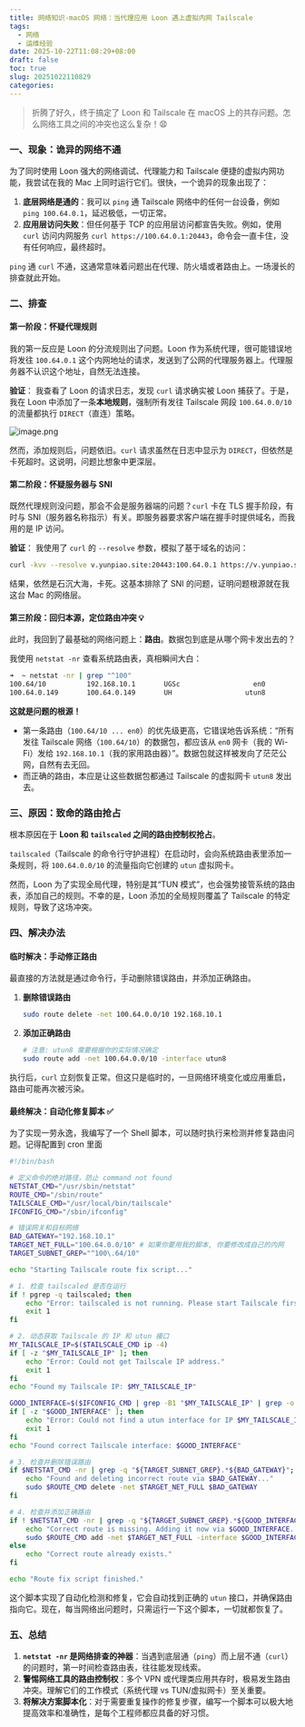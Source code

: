 ```yaml
---
title: 网络知识-macOS 网络：当代理应用 Loon 遇上虚拟内网 Tailscale
tags:
  - 网络
  - 运维经验
date: 2025-10-22T11:08:29+08:00
draft: false
toc: true
slug: 20251022110829
categories:
---
```


> 折腾了好久，终于搞定了 Loon 和 Tailscale 在 macOS 上的共存问题。怎么网络工具之间的冲突也这么复杂！😧

### 一、现象：诡异的网络不通

为了同时使用 Loon 强大的网络调试、代理能力和 Tailscale 便捷的虚拟内网功能，我尝试在我的 Mac 上同时运行它们。很快，一个诡异的现象出现了：

1.  **底层网络是通的**：我可以 `ping` 通 Tailscale 网络中的任何一台设备，例如 `ping 100.64.0.1`，延迟极低，一切正常。
2.  **应用层访问失败**：但任何基于 TCP 的应用层访问都宣告失败。例如，使用 `curl` 访问内网服务 `curl https://100.64.0.1:20443`，命令会一直卡住，没有任何响应，最终超时。

`ping` 通 `curl` 不通，这通常意味着问题出在代理、防火墙或者路由上。一场漫长的排查就此开始。

### 二、排查

#### 第一阶段：怀疑代理规则

我的第一反应是 Loon 的分流规则出了问题。Loon 作为系统代理，很可能错误地将发往 `100.64.0.1` 这个内网地址的请求，发送到了公网的代理服务器上。代理服务器不认识这个地址，自然无法连接。

**验证**：
我查看了 Loon 的请求日志，发现 `curl` 请求确实被 Loon 捕获了。于是，我在 Loon 中添加了一条**本地规则**，强制所有发往 Tailscale 网段 `100.64.0.0/10` 的流量都执行 `DIRECT`（直连）策略。

![image.png](https://img.yunpiao.site/2025/10/55ac1814d8b370b24fc5d4c6faf4a361.png)

然而，添加规则后，问题依旧。`curl` 请求虽然在日志中显示为 `DIRECT`，但依然是卡死超时。这说明，问题比想象中更深层。

#### 第二阶段：怀疑服务器与 SNI

既然代理规则没问题，那会不会是服务器端的问题？`curl` 卡在 TLS 握手阶段，有时与 SNI（服务器名称指示）有关。即服务器要求客户端在握手时提供域名，而我用的是 IP 访问。

**验证**：
我使用了 `curl` 的 `--resolve` 参数，模拟了基于域名的访问：

```bash
curl -kvv --resolve v.yunpiao.site:20443:100.64.0.1 https://v.yunpiao.site:20443
```

结果，依然是石沉大海，卡死。这基本排除了 SNI 的问题，证明问题根源就在我这台 Mac 的网络层。

#### 第三阶段：回归本源，定位路由冲突 💡

此时，我回到了最基础的网络问题上：**路由**。数据包到底是从哪个网卡发出去的？

我使用 `netstat -nr` 查看系统路由表，真相瞬间大白：

```bash
➜  ~ netstat -nr | grep "^100"
100.64/10          192.168.10.1       UGSc                  en0
100.64.0.149       100.64.0.149       UH                  utun8
```

**这就是问题的根源！**

*   第一条路由（`100.64/10 ... en0`）的优先级更高，它错误地告诉系统：“所有发往 Tailscale 网络（`100.64/10`）的数据包，都应该从 `en0` 网卡（我的 Wi-Fi）发给 `192.168.10.1`（我的家用路由器）”。数据包就这样被发向了茫茫公网，自然有去无回。
*   而正确的路由，本应是让这些数据包都通过 Tailscale 的虚拟网卡 `utun8` 发出去。

### 三、原因：致命的路由抢占

根本原因在于 **Loon 和 `tailscaled` 之间的路由控制权抢占**。

`tailscaled`（Tailscale 的命令行守护进程）在启动时，会向系统路由表里添加一条规则，将 `100.64.0.0/10` 的流量指向它创建的 `utun` 虚拟网卡。

然而，Loon 为了实现全局代理，特别是其“TUN 模式”，也会强势接管系统的路由表，添加自己的规则。不幸的是，Loon 添加的全局规则覆盖了 Tailscale 的特定规则，导致了这场冲突。

### 四、解决办法

#### 临时解决：手动修正路由

最直接的方法就是通过命令行，手动删除错误路由，并添加正确路由。

1.  **删除错误路由**
    ```bash
    sudo route delete -net 100.64.0.0/10 192.168.10.1
    ```
2.  **添加正确路由**
    ```bash
    # 注意: utun8 需要根据你的实际情况确定
    sudo route add -net 100.64.0.0/10 -interface utun8
    ```
执行后，`curl` 立刻恢复正常。但这只是临时的，一旦网络环境变化或应用重启，路由可能再次被污染。

#### 最终解决：自动化修复脚本 ✅

为了实现一劳永逸，我编写了一个 Shell 脚本，可以随时执行来检测并修复路由问题。记得配置到 cron 里面

```bash
#!/bin/bash

# 定义命令的绝对路径，防止 command not found
NETSTAT_CMD="/usr/sbin/netstat"
ROUTE_CMD="/sbin/route"
TAILSCALE_CMD="/usr/local/bin/tailscale"
IFCONFIG_CMD="/sbin/ifconfig"

# 错误网关和目标网络
BAD_GATEWAY="192.168.10.1"
TARGET_NET_FULL="100.64.0.0/10" # 如果你要用我的脚本, 你要修改成自己的内网
TARGET_SUBNET_GREP="^100\.64/10"

echo "Starting Tailscale route fix script..."

# 1. 检查 tailscaled 是否在运行
if ! pgrep -q tailscaled; then
    echo "Error: tailscaled is not running. Please start Tailscale first."
    exit 1
fi

# 2. 动态获取 Tailscale 的 IP 和 utun 接口
MY_TAILSCALE_IP=$($TAILSCALE_CMD ip -4)
if [ -z "$MY_TAILSCALE_IP" ]; then
    echo "Error: Could not get Tailscale IP address."
    exit 1
fi
echo "Found my Tailscale IP: $MY_TAILSCALE_IP"

GOOD_INTERFACE=$($IFCONFIG_CMD | grep -B1 "$MY_TAILSCALE_IP" | grep -o 'utun[0-9]*')
if [ -z "$GOOD_INTERFACE" ]; then
    echo "Error: Could not find a utun interface for IP $MY_TAILSCALE_IP."
    exit 1
fi
echo "Found correct Tailscale interface: $GOOD_INTERFACE"

# 3. 检查并删除错误路由
if $NETSTAT_CMD -nr | grep -q "${TARGET_SUBNET_GREP}.*${BAD_GATEWAY}"; then
    echo "Found and deleting incorrect route via $BAD_GATEWAY..."
    sudo $ROUTE_CMD delete -net $TARGET_NET_FULL $BAD_GATEWAY
fi

# 4. 检查并添加正确路由
if ! $NETSTAT_CMD -nr | grep -q "${TARGET_SUBNET_GREP}.*${GOOD_INTERFACE}"; then
    echo "Correct route is missing. Adding it now via $GOOD_INTERFACE..."
    sudo $ROUTE_CMD add -net $TARGET_NET_FULL -interface $GOOD_INTERFACE
else
    echo "Correct route already exists."
fi

echo "Route fix script finished."
```
这个脚本实现了自动化检测和修复，它会自动找到正确的 `utun` 接口，并确保路由指向它。现在，每当网络出问题时，只需运行一下这个脚本，一切就都恢复了。

### 五、总结

1.  **`netstat -nr` 是网络排查的神器**：当遇到底层通（`ping`）而上层不通（`curl`）的问题时，第一时间检查路由表，往往能发现线索。
2.  **警惕网络工具的路由控制权**：多个 VPN 或代理类应用共存时，极易发生路由冲突。理解它们的工作模式（系统代理 vs TUN/虚拟网卡）至关重要。
3.  **将解决方案脚本化**：对于需要重复操作的修复步骤，编写一个脚本可以极大地提高效率和准确性，是每个工程师都应具备的好习惯。

